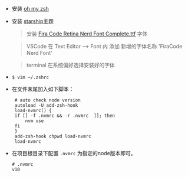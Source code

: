 - 安装 [oh my zsh](https://ohmyz.sh/)

- 安装 [starship](https://starship.rs/zh-CN/config/)主题
    > 安装 [Fira Code Retina Nerd Font Complete.ttf](https://github.com/ryanoasis/nerd-fonts/blob/master/patched-fonts/FiraCode/Retina/complete/Fira%20Code%20Retina%20Nerd%20Font%20Complete.ttf) 字体

    > VSCode 在 Text Editor --> Font 内 添加 新增的字体名称 'FiraCode Nerd Font'

    > terminal 在系统偏好选择安装好的字体
    
- ```shell
  $ vim ~/.zshrc
  ```
- 在文件末尾加入如下脚本：

  ```shell
   # auto check node version
   autoload -U add-zsh-hook
   load-nvmrc() {
   if [[ -f .nvmrc && -r .nvmrc  ]]; then
       nvm use
   fi
   }
   add-zsh-hook chpwd load-nvmrc
   load-nvmrc
- 在项目根目录下配置 `.nvmrc` 为指定的node版本即可。

  > 
  ```
  # .nvmrc
  v10
  ```
